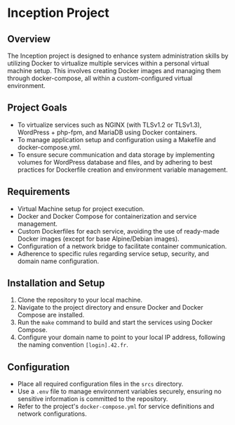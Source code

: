 # Inception Project

## Overview

The Inception project is designed to enhance system administration skills by utilizing Docker to virtualize multiple services within a personal virtual machine setup. This involves creating Docker images and managing them through docker-compose, all within a custom-configured virtual environment.

## Project Goals

- To virtualize services such as NGINX (with TLSv1.2 or TLSv1.3), WordPress + php-fpm, and MariaDB using Docker containers.
- To manage application setup and configuration using a Makefile and docker-compose.yml.
- To ensure secure communication and data storage by implementing volumes for WordPress database and files, and by adhering to best practices for Dockerfile creation and environment variable management.

## Requirements

- Virtual Machine setup for project execution.
- Docker and Docker Compose for containerization and service management.
- Custom Dockerfiles for each service, avoiding the use of ready-made Docker images (except for base Alpine/Debian images).
- Configuration of a network bridge to facilitate container communication.
- Adherence to specific rules regarding service setup, security, and domain name configuration.

## Installation and Setup

1. Clone the repository to your local machine.
2. Navigate to the project directory and ensure Docker and Docker Compose are installed.
3. Run the `make` command to build and start the services using Docker Compose.
4. Configure your domain name to point to your local IP address, following the naming convention `[login].42.fr`.

## Configuration

- Place all required configuration files in the `srcs` directory.
- Use a `.env` file to manage environment variables securely, ensuring no sensitive information is committed to the repository.
- Refer to the project's `docker-compose.yml` for service definitions and network configurations.
